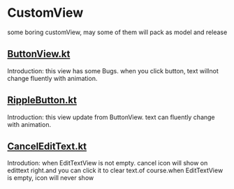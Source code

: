 # CustomView
some boring customView, may some of them will pack as model and release 


## [ButtonView.kt](https://github.com/Rarchers/CustomView/blob/master/app/src/main/java/com/rarcher/ripplebutton/ButtonView.kt)
Introduction: this view has some Bugs. when you click button, text willnot change fluently with animation.


## [RippleButton.kt](https://github.com/Rarchers/CustomView/blob/master/app/src/main/java/com/rarcher/ripplebutton/RippleButton.kt)
Introduction: this view update from ButtonView. text can fluently change with animation.


## [CancelEditText.kt](https://github.com/Rarchers/CustomView/blob/master/app/src/main/java/com/rarcher/ripplebutton/CancelEditText.kt)
Introdution: when EditTextView is not empty. cancel icon will show on edittext right.and you can click it to clear text.of course.when EditTextView is empty, icon will never show
